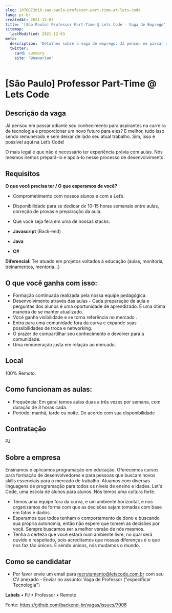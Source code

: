 ```yaml
---
slug: 1070872016-sao-paulo-professor-part-time-at-lets-code
lang: pt-br
createdAt: 2021-12-03
title: '[São Paulo] Professor Part-Time @ Lets Code - Vaga de Emprego'
sitemap:
  lastModified: 2021-12-03
meta:
  description: 'Detalhes sobre a vaga de emprego: Já pensou em passar adiante seu conhecimento para aspirantes na carreira de tecnologia e proporcionar um novo futuro para eles? E melhor, tudo isso sendo remunerado e sem deixar de lado seu atual trabalho. Sim, isso é possível aqui na Let’s Code! O mais legal é que não é necessário ter experiência prévia com aulas. Nós mesmos iremos prepará-lo e apoiá-lo nesse processo de desenvolvimento.'
  twitter:
    card: summary
    site: '@nawarian'
---
```


# [São Paulo] Professor Part-Time @ Lets Code

## Descrição da vaga

Já pensou em passar adiante seu conhecimento para aspirantes na carreira de tecnologia e proporcionar um novo futuro para eles? E melhor, tudo isso sendo remunerado e sem deixar de lado seu atual trabalho. Sim, isso é possível aqui na Let’s Code!

O mais legal é que não é necessário ter experiência prévia com aulas. Nós mesmos iremos prepará-lo e apoiá-lo nesse processo de desenvolvimento.

## Requisitos

**O que você precisa ter / O que esperamos de você?**

- Comprometimento com nossos alunos e com a Let’s. 
- Disponibilidade para se dedicar de 10-15 horas semanais entre aulas, correção de provas e preparação da aula.
- Que você seja fera em uma de nossas stacks:

- **Javascript** (Back-end)
- **Java**
- **C#**

**Diferencial:** Ter atuado em projetos voltados à educação (aulas, monitoria, treinamentos, mentoria...)

## O que você ganha com isso:

- Formação continuada realizada pela nossa equipe pedagógica.
- Desenvolvimento através das aulas - Cada preparação de aula e perguntas dos alunos é uma oportunidade de aprendizado. É uma ótima maneira de se manter atualizado.
- Você ganha visibilidade e se torna referência no mercado .
- Entra para uma comunidade fora da curva e expande suas possibilidades de troca e networking.
- O prazer de compartilhar seu conhecimento e devolver para a comunidade.
- Uma remuneração justa em relação ao mercado.

## Local

100% Remoto.

## Como funcionam as aulas:

- Frequência: Em geral temos aulas duas a três vezes por semana, com duração de 3 horas cada. 
- Período: manhã, tarde ou noite. De acordo com sua disponibilidade

## Contratação

PJ

## Sobre a empresa

Ensinamos e aplicamos programação em educação.
Oferecemos cursos para formação de desenvolvedores e para pessoas que buscam novos skills essenciais para o mercado de trabalho. Atuamos com diversas linguagens de programação para todos os níveis de ensino e idades.
Let's Code, uma escola de alunos para alunos.
Nós temos uma cultura forte.
- Temos uma equipe fora da curva, e um ambiente horizontal, e nos organizamos de forma com que as decisões sejam tomadas com base em fatos e dados.
- Esperamos que todos tenham o comportamento de dono e buscando sua própria autonomia, então não espere que tomem as decisões por você. Sempre buscamos ser a melhor versão de nós mesmos.
- Tenha a certeza que você estará num ambiente livre, no qual será ouvido e respeitado, pois acreditamos que nossas diferenças é o que nos faz tão únicos. E sendo únicos, nós mudamos o mundo.

## Como se candidatar

- Por favor envie um email para recrutamento@letscode.com.br com seu CV anexado - Enviar no assunto: Vaga de Professor ("especificar Tecnologia")

**Labels**
• PJ
• Professor
• Remoto



Fonte: https://github.com/backend-br/vagas/issues/7906
